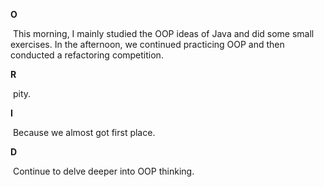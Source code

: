 **O**

​	This morning, I mainly studied the OOP ideas of Java and did some small exercises. In the afternoon, we continued practicing OOP and then conducted a refactoring competition.

**R**

​	pity.

**I**

​	Because we almost got first place.

**D**

​	Continue to delve deeper into OOP thinking.

